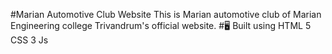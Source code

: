 #Marian Automotive Club Website
This is Marian automotive club of Marian Engineering college Trivandrum's official website.
#🖥 Built using
HTML 5
CSS 3
Js
